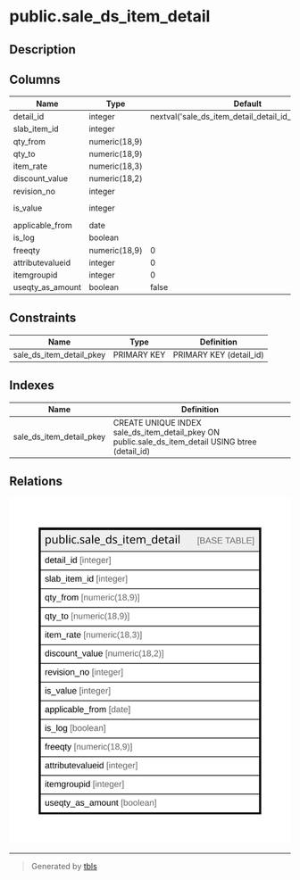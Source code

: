 # public.sale_ds_item_detail

## Description

## Columns

| Name | Type | Default | Nullable | Children | Parents | Comment |
| ---- | ---- | ------- | -------- | -------- | ------- | ------- |
| detail_id | integer | nextval('sale_ds_item_detail_detail_id_seq'::regclass) | false |  |  |  |
| slab_item_id | integer |  | true |  |  |  |
| qty_from | numeric(18,9) |  | true |  |  |  |
| qty_to | numeric(18,9) |  | true |  |  |  |
| item_rate | numeric(18,3) |  | true |  |  |  |
| discount_value | numeric(18,2) |  | true |  |  |  |
| revision_no | integer |  | true |  |  |  |
| is_value | integer |  | true |  |  | 1=Percentage,2=Amount,3=Dis. Per Unit |
| applicable_from | date |  | true |  |  |  |
| is_log | boolean |  | true |  |  |  |
| freeqty | numeric(18,9) | 0 | true |  |  |  |
| attributevalueid | integer | 0 | false |  |  |  |
| itemgroupid | integer | 0 | false |  |  |  |
| useqty_as_amount | boolean | false | true |  |  |  |

## Constraints

| Name | Type | Definition |
| ---- | ---- | ---------- |
| sale_ds_item_detail_pkey | PRIMARY KEY | PRIMARY KEY (detail_id) |

## Indexes

| Name | Definition |
| ---- | ---------- |
| sale_ds_item_detail_pkey | CREATE UNIQUE INDEX sale_ds_item_detail_pkey ON public.sale_ds_item_detail USING btree (detail_id) |

## Relations

![er](public.sale_ds_item_detail.svg)

---

> Generated by [tbls](https://github.com/k1LoW/tbls)
